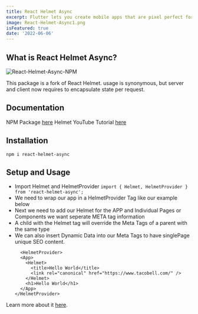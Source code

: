 ```yaml
---
title: React Helmet Async
excerpt: Flutter lets you create mobile apps that are pixel perfect for any device. Lets go over some basics together.
image: React-Helmet-Async1.png
isFeatured: true
date: '2022-06-06'
---
```


## What is React Helmet Async?

![React-Helmet-Async-NPM](Flutter-main.png)

This package is a fork of React Helmet. <Helmet> usage is synonymous, but server and client now requires <HelmetProvider> to encapsulate state per request.

## Documentation

NPM Package [here](https://www.npmjs.com/package/react-helmet-async)
Helmet YouTube Tutorial [here](https://www.youtube.com/watch?v=iAbtNdgjn2Y&t=215s)


## Installation

``` 
npm i react-helmet-async
```

## Setup and Usage

- Import Helmet and HelmetProvider
  ```import { Helmet, HelmetProvider } from 'react-helmet-async';```
- We need to wrap our app in a HelmetProvider Tag like our example below
- Next we need to add our Helmet for the APP and Individual Pages or Components we want seperate META tag information
- A child with the Helmet tag will override the Meta Tags of a parent with the same type
- We can also insert Dynamic Data into our Meta Tags to have singlePage unique SEO content.
  ```
    <HelmetProvider>
    <App>
      <Helmet>
        <title>Hello World</title>
        <link rel="canonical" href="https://www.tacobell.com/" />
      </Helmet>
      <h1>Hello World</h1>
    </App>
  </HelmetProvider>
  ```

Learn more about it [here](https://www.npmjs.com/package/react-helmet-async).